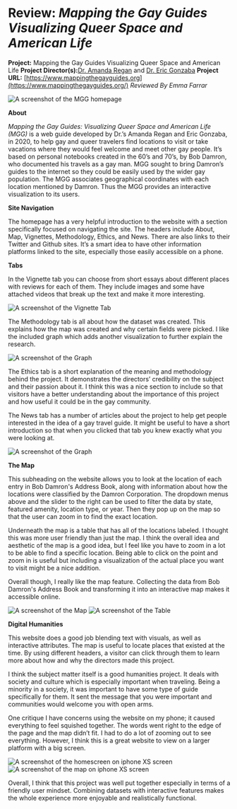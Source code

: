 # Review: *Mapping the Gay Guides Visualizing Queer Space and American Life*

**Project:** Mapping the Gay Guides Visualizing Queer Space and American Life
**Project Director(s):**[Dr. Amanda Regan](https://www.mappingthegayguides.org/regan/) and [Dr. Eric Gonzaba](https://www.mappingthegayguides.org/gonzaba/)
**Project URL:** [https://www.mappingthegayguides.org](https://www.mappingthegayguides.org/)
*Reviewed By Emma Farrar*

![A screenshot of the MGG homepage](https://Emma-Farrar.github.io/Emma-Farrar/images/Homepage.png)


**About**

*Mapping the Gay Guides: Visualizing Queer Space and American Life (MGG)* is a web guide developed by Dr.’s Amanda Regan and Eric Gonzaba, in 2020, to help gay and queer travelers find locations to visit or take vacations where they would feel welcome and meet other gay people. It’s based on personal notebooks created in the 60’s and 70’s, by Bob Damron, who documented his travels as a gay man.  MGG sought to bring Damron’s guides to the internet so they could be easily used by the wider gay population. The MGG  associates geographical coordinates with each location mentioned by Damron. Thus the MGG provides an interactive visualization to its users.



**Site Navigation**

The homepage has a very helpful introduction to the website with a section specifically focused on navigating the site. The headers include About, Map, Vignettes, Methodology, Ethics, and News. There are also links to their Twitter and Github sites. It’s a smart idea to have other information platforms linked to the site, especially those easily accessible on a phone.  



**Tabs**

In the Vignette tab you can choose from short essays about different places with reviews for each of them. They include images and some have attached videos that break up the text and make it more interesting. 

![A screenshot of the Vignette Tab](https://Emma-Farrar.github.io/Emma-Farrar/images/Vignettes.png)

The Methodology tab is all about how the dataset was created. This explains how the map was created and why certain fields were picked. I like the included graph which adds another visualization to further explain the research. 

![A screenshot of the Graph](https://Emma-Farrar.github.io/Emma-Farrar/images/Graph.png)

The Ethics tab is a short explanation of the meaning and methodology behind the project. It demonstrates the directors’ credibility on the subject and their passion about it. I think this was a nice section to include so that visitors have a better understanding about the importance of this project and how useful it could be in the gay community. 

The News tab has a number of articles about the project to help get people interested in the idea of a gay travel guide. It might be useful to have a short introduction so that when you clicked that tab you knew exactly what you were looking at.

![A screenshot of the Graph](https://Emma-Farrar.github.io/Emma-Farrar/images/News.png)



**The Map**

This subheading on the website allows you to look at the location of each entry in Bob Damron's Address Book, along with information about how the locations were classified by the Damron Corporation. The dropdown menus above and the slider to the right can be used to filter the data by state, featured amenity, location type, or year. Then they pop up on the map so that the user can zoom in to find the exact location. 

Underneath the map is a table that has all of the locations labeled. I thought this was more user friendly than just the map. I think the overall idea and aesthetic of the map is a good idea, but I feel like you have to zoom in a lot to be able to find a specific location. Being able to click on the point and zoom in is useful but including a visualization of the actual place you want to visit might be a nice addition.

Overall though, I really like the map feature. Collecting the data from Bob Damron's Address Book and transforming it into an interactive map makes it accessible online.

![A screenshot of the Map](https://Emma-Farrar.github.io/Emma-Farrar/images/Map.png)
![A screenshot of the Table](https://Emma-Farrar.github.io/Emma-Farrar/images/Table.png)



**Digital Humanities**

This website does a good job blending text with visuals, as well as interactive attributes. The map is useful to locate places that existed at the time. By using different headers, a visitor can click through them to learn more about how and why the directors made this project.

I think the subject matter itself is a good humanities project. It deals with society and culture which is especially important when traveling. Being a minority in a society, it was important to have some type of guide specifically for them. It sent the message that you were important and communities would welcome you with open arms.

One critique I have concerns using the website on my phone; it caused everything to feel squished together. The words went right to the edge of the page and the map didn’t fit. I had to do a lot of zooming out to see everything. However, I think this is a great website to view on a larger platform with a big screen. 

![A screenshot of the homescreen on iphone XS screen](https://Emma-Farrar.github.io/Emma-Farrar/images/Phomepage.png)
![A screenshot of the map on iphone XS screen](https://Emma-Farrar.github.io/Emma-Farrar/images/Pmap.png)


Overall, I think that this project was well put together especially in terms of a friendly user mindset. Combining datasets with interactive features makes the whole experience more enjoyable and realistically functional.

